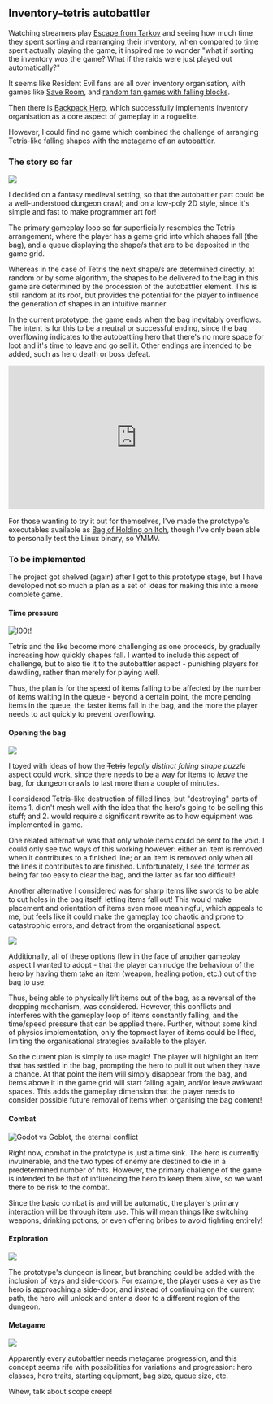 ## Inventory-tetris autobattler

Watching streamers play [Escape from Tarkov](https://www.escapefromtarkov.com/) and seeing how much time they spent sorting and rearranging their inventory, when compared to time spent actually playing the game, it inspired me to wonder "what if sorting the inventory _was_ the game?  What if the raids were just played out automatically?"

It seems like Resident Evil fans are all over inventory organisation, with games like [Save Room](https://store.steampowered.com/app/1955330/Save_Room__Organization_Puzzle/), and [random fan games with falling blocks](https://old.reddit.com/r/residentevil/comments/uxqjvg/resident_evil_4_tetris_edition_fangame_i_made/).

Then there is [Backpack Hero](https://thejaspel.itch.io/backpack-hero), which successfully implements inventory organisation as a core aspect of gameplay in a roguelite.

However, I could find no game which combined the challenge of arranging Tetris-like falling shapes with the metagame of an autobattler.

### The story so far

![](/img/bag-of-holding/inventory.gif)

I decided on a fantasy medieval setting, so that the autobattler part could be a well-understood dungeon crawl;  and on a low-poly 2D style, since it's simple and fast to make programmer art for!

The primary gameplay loop so far superficially resembles the Tetris arrangement, where the player has a game grid into which shapes fall (the bag), and a queue displaying the shape/s that are to be deposited in the game grid.

Whereas in the case of Tetris the next shape/s are determined directly, at random or by some algorithm, the shapes to be delivered to the bag in this game are determined by the procession of the autobattler element.  This is still random at its root, but provides the potential for the player to influence the generation of shapes in an intuitive manner.

In the current prototype, the game ends when the bag inevitably overflows.  The intent is for this to be a neutral or successful ending, since the bag overflowing indicates to the autobattling hero that there's no more space for loot and it's time to leave and go sell it.  Other endings are intended to be added, such as hero death or boss defeat.

<div style="position: relative; padding-top: 56.25%;"><iframe title="Inventory-tetris autobattler prototype" src="https://spectra.video/videos/embed/79282256-de3f-4c2b-908c-161441678931?warningTitle=0&amp;p2p=0" allowfullscreen="" sandbox="allow-same-origin allow-scripts allow-popups" style="position: absolute; inset: 0px;" width="100%" height="100%" frameborder="0"></iframe></div>

For those wanting to try it out for themselves, I've made the prototype's executables available as [Bag of Holding on Itch](https://romlok.itch.io/bagofholding), though I've only been able to personally test the Linux binary, so YMMV.

### To be implemented

The project got shelved (again) after I got to this prototype stage, but I have developed not so much a plan as a set of ideas for making this into a more complete game.

#### Time pressure

![l00t!](/img/bag-of-holding/loot.gif)

Tetris and the like become more challenging as one proceeds, by gradually increasing how quickly shapes fall.  I wanted to include this aspect of challenge, but to also tie it to the autobattler aspect - punishing players for dawdling, rather than merely for playing well.

Thus, the plan is for the speed of items falling to be affected by the number of items waiting in the queue - beyond a certain point, the more pending items in the queue, the faster items fall in the bag, and the more the player needs to act quickly to prevent overflowing.

#### Opening the bag

![](/img/bag-of-holding/potion.png)

I toyed with ideas of how the ~~Tetris~~ _legally distinct falling shape puzzle_ aspect could work, since there needs to be a way for items to _leave_ the bag, for dungeon crawls to last more than a couple of minutes.

I considered Tetris-like destruction of filled lines, but "destroying" parts of items  1. didn't mesh well with the idea that the hero's going to be selling this stuff; and 2. would require a significant rewrite as to how equipment was implemented in game.

One related alternative was that only whole items could be sent to the void.  I could only see two ways of this working however:  either an item is removed when it contributes to a finished line; or an item is removed only when all the lines it contributes to are finished.  Unfortunately, I see the former as being far too easy to clear the bag, and the latter as far too difficult!

Another alternative I considered was for sharp items like swords to be able to cut holes in the bag itself, letting items fall out!  This would make placement and orientation of items even more meaningful, which appeals to me, but feels like it could make the gameplay too chaotic and prone to catastrophic errors, and detract from the organisational aspect.

![](/img/bag-of-holding/big_axe.png)

Additionally, all of these options flew in the face of another gameplay aspect I wanted to adopt - that the player can nudge the behaviour of the hero by having them take an item (weapon, healing potion, etc.) out of the bag to use.

Thus, being able to physically lift items out of the bag, as a reversal of the dropping mechanism, was considered.  However, this conflicts and interferes with the gameplay loop of items constantly falling, and the time/speed pressure that can be applied there.  Further, without some kind of physics implementation, only the topmost layer of items could be lifted, limiting the organisational strategies available to the player.

So the current plan is simply to use magic!  The player will highlight an item that has settled in the bag, prompting the hero to pull it out when they have a chance.  At that point the item will simply disappear from the bag, and items above it in the game grid will start falling again, and/or leave awkward spaces.  This adds the gameplay dimension that the player needs to consider possible future removal of items when organising the bag content!

#### Combat

![Godot vs Goblot, the eternal conflict](/img/bag-of-holding/fight.gif)

Right now, combat in the prototype is just a time sink.  The hero is currently invulnerable, and the two types of enemy are destined to die in a predetermined number of hits.  However, the primary challenge of the game is intended to be that of influencing the hero to keep them alive, so we want there to be risk to the combat.

Since the basic combat is and will be automatic, the player's primary interaction will be through item use.  This will mean things like switching weapons, drinking potions, or even offering bribes to avoid fighting entirely!

#### Exploration

![](/img/bag-of-holding/rocks.png)

The prototype's dungeon is linear, but branching could be added with the inclusion of keys and side-doors.  For example, the player uses a key as the hero is approaching a side-door, and instead of continuing on the current path, the hero will unlock and enter a door to a different region of the dungeon.

#### Metagame

![](/img/bag-of-holding/coin.png)

Apparently every autobattler needs metagame progression, and this concept seems rife with possibilities for variations and progression:  hero classes, hero traits, starting equipment, bag size, queue size, etc.

Whew, talk about scope creep!
